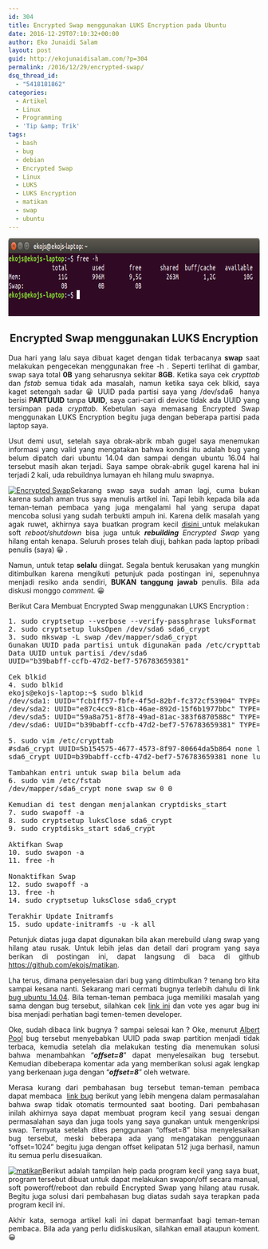 ```yaml
---
id: 304
title: Encrypted Swap menggunakan LUKS Encryption pada Ubuntu
date: 2016-12-29T07:10:32+00:00
author: Eko Junaidi Salam
layout: post
guid: http://ekojunaidisalam.com/?p=304
permalink: /2016/12/29/encrypted-swap/
dsq_thread_id:
  - "5418181862"
categories:
  - Artikel
  - Linux
  - Programming
  - 'Tip &amp; Trik'
tags:
  - bash
  - bug
  - debian
  - Encrypted Swap
  - Linux
  - LUKS
  - LUKS Encryption
  - matikan
  - swap
  - ubuntu
---
```

![encrypted-swap-using-luks](/wp-content/uploads/2016/12/swap_bug.png)
<h2 style="text-align: center;">Encrypted Swap menggunakan LUKS Encryption</h2>

<p style="text-align: justify;">
  Dua hari yang lalu saya dibuat kaget dengan tidak terbacanya <strong>swap</strong> saat melakukan pengecekan menggunakan <span class="lang:default decode:true crayon-inline ">free -h</span>&nbsp;. Seperti terlihat di gambar, swap saya total <strong>0B</strong> yang seharusnya sekitar <strong>8GB</strong>. Ketika saya cek <em>crypttab</em> dan <em>fstab</em> semua tidak ada masalah, namun ketika saya cek blkid, saya kaget setengah sadar 😀 UUID pada partisi saya yang <span class="lang:default decode:true crayon-inline ">/dev/sda6</span>&nbsp; hanya berisi <strong>PARTUUID</strong> tanpa <strong>UUID</strong>, saya cari-cari di device tidak ada UUID yang tersimpan pada <em>crypttab</em>. Kebetulan saya memasang Encrypted Swap menggunakan LUKS Encryption begitu juga dengan beberapa partisi pada laptop saya.
</p>

<p style="text-align: justify;">
  Usut demi usut, setelah saya obrak-abrik mbah gugel saya menemukan informasi yang valid yang mengatakan bahwa kondisi itu adalah bug yang belum dipatch dari ubuntu 14.04 dan sampai dengan ubuntu 16.04 hal tersebut masih akan terjadi. Saya sampe obrak-abrik gugel karena hal ini terjadi 2 kali, uda rebuildnya lumayan eh hilang mulu swapnya.<a name='more'></a>
</p>

<p style="text-align: justify;">
  <a href="{{site.baseurl}}/wp-content/uploads/2016/12/swap_bug_fix.png"><img class="aligncenter size-full wp-image-306" src="{{site.baseurl}}/wp-content/uploads/2016/12/swap_bug_fix.png" alt="Encrypted Swap" width="675" height="257" srcset="{{site.baseurl}}/wp-content/uploads/2016/12/swap_bug_fix.png 675w, {{site.baseurl}}/wp-content/uploads/2016/12/swap_bug_fix-300x114.png 300w, {{site.baseurl}}/wp-content/uploads/2016/12/swap_bug_fix-500x190.png 500w" sizes="(max-width: 675px) 100vw, 675px" /></a>Sekarang swap saya sudah aman lagi, cuma bukan karena sudah aman trus saya menulis artikel ini. Tapi lebih kepada bila ada teman-teman pembaca yang juga mengalami hal yang serupa dapat mencoba solusi yang sudah terbukti ampuh ini. Karena delik masalah yang agak ruwet, akhirnya saya buatkan program kecil <a href="https://github.com/ekojs/matikan" target="_blank">disini </a>untuk melakukan soft <em>reboot/shutdown</em> bisa juga untuk <strong><em>rebuilding</em> </strong><em>Encrypted Swap</em> yang hilang entah kenapa. Seluruh proses telah diuji, bahkan pada laptop pribadi penulis (saya) 😀 .
</p>

<p style="text-align: justify;">
  Namun, untuk tetap <strong>selalu</strong> diingat. Segala bentuk kerusakan yang mungkin ditimbulkan karena mengikuti petunjuk pada postingan ini, sepenuhnya menjadi resiko anda sendiri, <strong>BUKAN</strong> <strong>tanggung jawab</strong> penulis. Bila ada diskusi monggo <em>comment. </em>😀
</p>

Berikut Cara Membuat Encrypted Swap menggunakan LUKS Encryption :

<pre class="lang:default decode:true " title="Membuat Encrypted Swap menggunakan LUKS">1. sudo cryptsetup --verbose --verify-passphrase luksFormat /dev/sda6
2. sudo cryptsetup luksOpen /dev/sda6 sda6_crypt
3. sudo mkswap -L swap /dev/mapper/sda6_crypt
Gunakan UUID pada partisi untuk digunakan pada /etc/crypttab
Data UUID untuk partisi /dev/sda6
UUID="b39babff-ccfb-47d2-bef7-576783659381"

Cek blkid
4. sudo blkid
ekojs@ekojs-laptop:~$ sudo blkid
/dev/sda1: UUID="fcb1ff57-fbfe-4f5d-82bf-fc372cf53904" TYPE="ext4" PARTUUID="2ba375fb-01"
/dev/sda2: UUID="e87c4cc9-81cb-46ae-892d-15f6b1977bbc" TYPE="ext4" PARTUUID="2ba375fb-02"
/dev/sda5: UUID="59a8a751-8f78-49ad-81ac-383f6870588c" TYPE="crypto_LUKS" PARTUUID="2ba375fb-05"
/dev/sda6: UUID="b39babff-ccfb-47d2-bef7-576783659381" TYPE="crypto_LUKS" PARTUUID="2ba375fb-06"

5. sudo vim /etc/crypttab
#sda6_crypt UUID=5b154575-4677-4573-8f97-80664da5b864 none luks,swap,discard
sda6_crypt UUID=b39babff-ccfb-47d2-bef7-576783659381 none luks,swap,discard

Tambahkan entri untuk swap bila belum ada
6. sudo vim /etc/fstab
/dev/mapper/sda6_crypt none swap sw 0 0

Kemudian di test dengan menjalankan cryptdisks_start
7. sudo swapoff -a
8. sudo cryptsetup luksClose sda6_crypt
9. sudo cryptdisks_start sda6_crypt

Aktifkan Swap
10. sudo swapon -a
11. free -h

Nonaktifkan Swap
12. sudo swapoff -a
13. free -h
14. sudo cryptsetup luksClose sda6_crypt

Terakhir Update Initramfs
15. sudo update-initramfs -u -k all</pre>

<p style="text-align: justify;">
  Petunjuk diatas juga dapat digunakan bila akan merebuild ulang swap yang hilang atau rusak. Untuk lebih jelas dan detail dari program yang saya berikan di postingan ini, dapat langsung di baca di github <a href="https://github.com/ekojs/matikan" target="_blank">https://github.com/ekojs/matikan</a>.
</p>

<p style="text-align: justify;">
  Lha terus, dimana penyelesaian dari bug yang ditimbulkan ? tenang bro kita sampai kesana nanti. Sekarang mari cermati bugnya terlebih dahulu di link <a href="https://bugs.launchpad.net/ubuntu/+source/ecryptfs-utils/+bug/1310058" target="_blank">bug ubuntu 14.04</a>. Bila teman-teman pembaca juga memiliki masalah yang sama dengan bug tersebut, silahkan cek <a href="https://bugs.launchpad.net/ubuntu/+source/ecryptfs-utils/+bug/1310058/+affectsmetoo" target="_blank">link ini</a> dan vote yes agar bug ini bisa menjadi perhatian bagi temen-temen developer.
</p>

<p style="text-align: justify;">
  Oke, sudah dibaca link bugnya ? sampai selesai kan ? Oke, menurut <a href="https://launchpad.net/~albertpool" target="_blank">Albert Pool</a> bug tersebut menyebabkan UUID pada swap partition menjadi tidak terbaca, kemudia setelah dia melakukan testing dia menemukan solusi bahwa menambahkan &#8220;<em><strong>offset=8</strong></em>&#8221; dapat menyelesaikan bug tersebut. Kemudian dibeberapa komentar ada yang memberikan solusi agak lengkap yang berkenaan juga dengan &#8220;<em><strong>offset=8</strong></em>&#8221; oleh wetware.
</p>

<p style="text-align: justify;">
  Merasa kurang dari pembahasan bug tersebut teman-teman pembaca dapat membaca&nbsp; <a href="https://bugs.launchpad.net/ubuntu/+source/ecryptfs-utils/+bug/953875" target="_blank">link bug</a> berikut yang lebih mengena dalam permasalahan bahwa swap tidak otomatis termounted saat booting. Dari pembahasan inilah akhirnya saya dapat membuat program kecil yang sesuai dengan permasalahan saya dan juga tools yang saya gunakan untuk mengenkripsi swap. Ternyata setelah dites penggunaan &#8220;offset=8&#8221; bisa menyelesaikan bug tersebut, meski beberapa ada yang mengatakan penggunaan &#8220;offset=1024&#8221; begitu juga dengan offset kelipatan 512 juga berhasil, namun itu semua perlu disesuaikan.
</p>

<p style="text-align: justify;">
  <a href="{{site.baseurl}}/wp-content/uploads/2016/12/matikan.png"><img class="aligncenter size-full wp-image-307" src="{{site.baseurl}}/wp-content/uploads/2016/12/matikan.png" alt="matikan" width="450" height="517" srcset="{{site.baseurl}}/wp-content/uploads/2016/12/matikan.png 450w, {{site.baseurl}}/wp-content/uploads/2016/12/matikan-261x300.png 261w" sizes="(max-width: 450px) 100vw, 450px" /></a>Berikut adalah tampilan help pada program kecil yang saya buat, program tersebut dibuat untuk dapat melakukan swapon/off secara manual, soft poweroff/reboot dan rebuild Encrypted Swap yang hilang atau rusak. Begitu juga solusi dari pembahasan bug diatas sudah saya terapkan pada program kecil ini.
</p>

<p style="text-align: justify;">
  Akhir kata, semoga artikel kali ini dapat bermanfaat bagi teman-teman pembaca. Bila ada yang perlu didiskusikan, silahkan email ataupun koment. 😀
</p>
